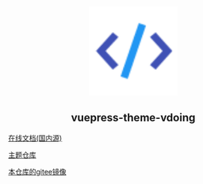 <p align="center"><a href="https://github.com/wkkya/web-full-stack/tree/main" target="_blank" rel="noopener noreferrer"><img width="180" src="docs\.vuepress\public\img\png\编程.png" alt="logo"></a></p>


<h2 align="center">vuepress-theme-vdoing</h2>

[在线文档(国内源)](https://doc.xugaoyi.com/)

[主题仓库](https://github.com/xugaoyi/vuepress-theme-vdoing)

[本仓库的gitee镜像](https://gitee.com/xugaoyi/vuepress-theme-vdoing-doc)
